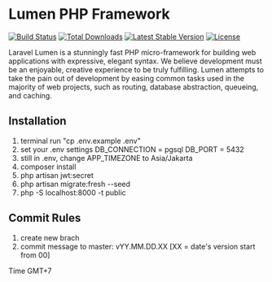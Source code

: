 # Lumen PHP Framework

[![Build Status](https://travis-ci.org/laravel/lumen-framework.svg)](https://travis-ci.org/laravel/lumen-framework)
[![Total Downloads](https://img.shields.io/packagist/dt/laravel/framework)](https://packagist.org/packages/laravel/lumen-framework)
[![Latest Stable Version](https://img.shields.io/packagist/v/laravel/framework)](https://packagist.org/packages/laravel/lumen-framework)
[![License](https://img.shields.io/packagist/l/laravel/framework)](https://packagist.org/packages/laravel/lumen-framework)

Laravel Lumen is a stunningly fast PHP micro-framework for building web applications with expressive, elegant syntax. We believe development must be an enjoyable, creative experience to be truly fulfilling. Lumen attempts to take the pain out of development by easing common tasks used in the majority of web projects, such as routing, database abstraction, queueing, and caching.

## Installation
1. terminal run "cp .env.example .env"
2. set your .env settings
    DB_CONNECTION = pgsql
    DB_PORT = 5432
3. still in .env, change APP_TIMEZONE to Asia/Jakarta
4. composer install
5. php artisan jwt:secret
6. php artisan migrate:fresh --seed
7. php -S localhost:8000 -t public

## Commit Rules
1. create new brach
2. commit message to master: vYY.MM.DD.XX [XX = date's version start from 00]

Time GMT+7
